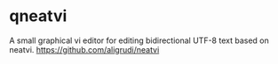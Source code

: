 # qneatvi
A small graphical vi editor for editing bidirectional UTF-8 text based on neatvi.  https://github.com/aligrudi/neatvi
